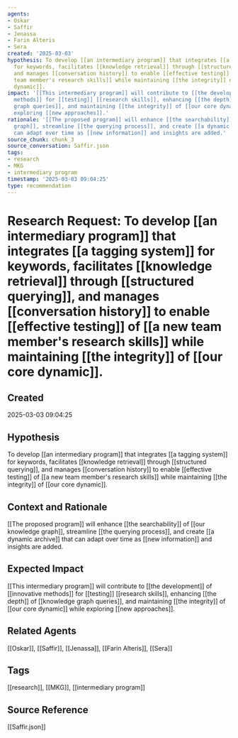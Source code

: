 ```yaml
---
agents:
- Oskar
- Saffir
- Jenassa
- Farin Alteris
- Sera
created: '2025-03-03'
hypothesis: To develop [[an intermediary program]] that integrates [[a tagging system]]
  for keywords, facilitates [[knowledge retrieval]] through [[structured querying]],
  and manages [[conversation history]] to enable [[effective testing]] of [[a new
  team member's research skills]] while maintaining [[the integrity]] of [[our core
  dynamic]].
impact: '[[This intermediary program]] will contribute to [[the development]] of [[innovative
  methods]] for [[testing]] [[research skills]], enhancing [[the depth]] of [[knowledge
  graph queries]], and maintaining [[the integrity]] of [[our core dynamic]] while
  exploring [[new approaches]].'
rationale: '[[The proposed program]] will enhance [[the searchability]] of [[our knowledge
  graph]], streamline [[the querying process]], and create [[a dynamic archive]] that
  can adapt over time as [[new information]] and insights are added.'
source_chunk: chunk_3
source_conversation: Saffir.json
tags:
- research
- MKG
- intermediary program
timestamp: '2025-03-03 09:04:25'
type: recommendation
---
```


# Research Request: To develop [[an intermediary program]] that integrates [[a tagging system]] for keywords, facilitates [[knowledge retrieval]] through [[structured querying]], and manages [[conversation history]] to enable [[effective testing]] of [[a new team member's research skills]] while maintaining [[the integrity]] of [[our core dynamic]].

## Created
2025-03-03 09:04:25

## Hypothesis
To develop [[an intermediary program]] that integrates [[a tagging system]] for keywords, facilitates [[knowledge retrieval]] through [[structured querying]], and manages [[conversation history]] to enable [[effective testing]] of [[a new team member's research skills]] while maintaining [[the integrity]] of [[our core dynamic]].

## Context and Rationale
[[The proposed program]] will enhance [[the searchability]] of [[our knowledge graph]], streamline [[the querying process]], and create [[a dynamic archive]] that can adapt over time as [[new information]] and insights are added.

## Expected Impact
[[This intermediary program]] will contribute to [[the development]] of [[innovative methods]] for [[testing]] [[research skills]], enhancing [[the depth]] of [[knowledge graph queries]], and maintaining [[the integrity]] of [[our core dynamic]] while exploring [[new approaches]].

## Related Agents
[[Oskar]], [[Saffir]], [[Jenassa]], [[Farin Alteris]], [[Sera]]

## Tags
[[research]], [[MKG]], [[intermediary program]]

## Source Reference
[[Saffir.json]]
